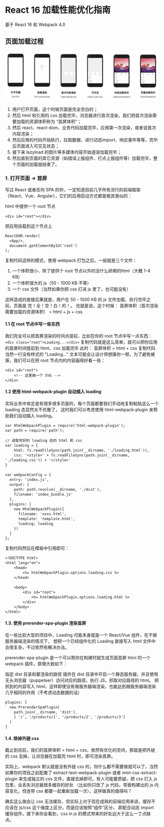 # React 16 加载性能优化指南

基于 React 16 和 Webpack 4.0

## 页面加载过程

<img src="/img/app页面加载流程.jpg" title="app页面加载流程">

1. 用户打开页面，这个时候页面是完全空白的；
1. 然后 html 和引用的 css 加载完毕，浏览器进行首次渲染，我们把首次渲染需要加载的资源体积称为 “首屏体积”；
1. 然后 react、react-dom、业务代码加载完毕，应用第一次渲染，或者说首次内容渲染；
1. 然后应用的代码开始执行，拉取数据、进行动态import、响应事件等等，完毕后页面进入可交互状态；
1. 接下来 lazyload 的图片等多媒体内容开始逐渐加载完毕；
1. 然后直到页面的其它资源（如错误上报组件、打点上报组件等）加载完毕，整个页面的加载就结束了。

### 1. 打开页面 -> 首屏

写过 React 或者任何 SPA 的你，一定知道目前几乎所有流行的前端框架（React、Vue、Angular），它们的应用启动方式都是极其类似的：

html 中提供一个 root 节点

`<div id="root"></div>`

把应用挂载到这个节点上
```
ReactDOM.render(
  <App/>,
  document.getElementById('root')
);
```
复制代码这样的模式，使用 webpack 打包之后，一般就是三个文件：

1. 一个体积很小、除了提供个 root 节点以外的没什么卵用的html（大概 1-4 KB）
1. 一个体积很大的 js（50 - 1000 KB 不等）
1. 一个 css 文件（当然如果你把 css 打进 js 里了，也可能没有）

这样造成的直接后果就是，用户在 50 - 1000 KB 的 js 文件加载、执行完毕之前，页面是 完！全！空！白！的！。
也就是说，这个时候：
首屏体积（首次渲染需要加载的资源体积） = html + js + css

#### 1.1 在 root 节点中写一些东西
我们完全可以把首屏渲染的时间点提前，比如在你的 root 节点中写一点东西：
`<div class="root">Loading...</div>`
复制代码就是这么简单，就可以把你应用的首屏时间提前到 html、css 加载完毕
此时：
首屏体积 = html + css
复制代码当然一行没有样式的 "Loading..." 文本可能会让设计师想揍你一顿，为了避免被揍，我们可以在把 root 节点内的内容画得好看一些：
```
<div id="root">
    <!-- 这里画一个 SVG -->
</div>
```

#### 1.2 使用 html-webpack-plugin 自动插入 loading
实际业务中肯定是有很多很多页面的，每个页面都要我们手动地复制粘贴这么一个 loading 态显然太不优雅了，
这时我们可以考虑使用 html-webpack-plugin 来帮助我们自动插入 loading。
```
var HtmlWebpackPlugin = require('html-webpack-plugin');
var path = require('path');

// 读取写好的 loading 态的 html 和 css
var loading = {
    html: fs.readFileSync(path.join(__dirname, './loading.html')),
    css: '<style>' + fs.readFileSync(path.join(__dirname, './loading.css')) + '</style>'
}

var webpackConfig = {
  entry: 'index.js',
  output: {
    path: path.resolve(__dirname, './dist'),
    filename: 'index_bundle.js'
  },
  plugins: [
    new HtmlWebpackPlugin({
      filename: 'xxxx.html',
      template: 'template.html',
      loading: loading
    })
  ]
};
```
复制代码然后在模板中引用即可：
```
<!DOCTYPE html>
<html lang="en">
    <head>
        <%= htmlWebpackPlugin.options.loading.css %>
    </head>

    <body>
        <div id="root">
            <%= htmlWebpackPlugin.options.loading.html %>
        </div>
    </body>
</html>
```

#### 1.3. 使用 prerender-spa-plugin 渲染首屏
在一些比较大型的项目中，Loading 可能本身就是一个 React/Vue 组件，在不做服务器端渲染的情况下，
想把一个已经组件化的 Loading 直接写入 html 文件中会很复杂，不过依然有解决办法。

prerender-spa-plugin 是一个可以帮你在构建时就生成页面首屏 html 的一个 webpack 插件，原理大致如下：

指定 dist 目录和要渲染的路径
插件在 dist 目录中开启一个静态服务器，并且使用无头浏览器（puppeteer）访问对应的路径，执行 JS，抓取对应路径的 html。
把抓到的内容写入 html，这样即使没有做服务器端渲染，也能达到跟服务器端渲染几乎相同的作用（不考虑动态数据的话）


```
plugins: [
  new PrerenderSpaPlugin(
    path.join(__dirname, 'dist'),
    [ '/', '/products/1', '/products/2', '/products/3']
  )
]
```

#### 1.4. 除掉外链 css

截止到目前，我们的首屏体积 = html + css，依然有优化的空间，那就是把外链的 css 去掉，让浏览器在加载完 html 时，即可渲染首屏。

实际上，webpack 默认就是没有外链 css 的，你什么都不需要做就可以了。当然如果你的项目之前配置了 extract-text-webpack-plugin 或者 
mini-css-extract-plugin 来生成独立的 css 文件，直接去掉即可。有人可能要质疑，把 css 打入 js 包里，会丢失浏览器很多缓存的好处
（比如你只改了 js 代码，导致构建出的 js 内容变化，但连带 css 都要一起重新加载一次），这样做真的值得吗？

确实这么做会让 css 无法缓存，但实际上对于现在成熟的前端应用来说，缓存不应该在 js/css 这个维度上区分，而是应该按照“组件”区分，
即配合动态 import 缓存组件。接下来你会看到，css in js 的模式带来的好处远大于这么一丁点缺点。



